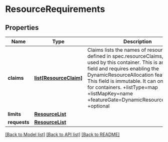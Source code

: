 # ResourceRequirements

## Properties
Name | Type | Description | Notes
------------ | ------------- | ------------- | -------------
**claims** | [**list[ResourceClaim]**](ResourceClaim.md) | Claims lists the names of resources, defined in spec.resourceClaims, that are used by this container.  This is an alpha field and requires enabling the DynamicResourceAllocation feature gate.  This field is immutable. It can only be set for containers.  +listType&#x3D;map +listMapKey&#x3D;name +featureGate&#x3D;DynamicResourceAllocation +optional | [optional] 
**limits** | [**ResourceList**](ResourceList.md) |  | [optional] 
**requests** | [**ResourceList**](ResourceList.md) |  | [optional] 

[[Back to Model list]](../README.md#documentation-for-models) [[Back to API list]](../README.md#documentation-for-api-endpoints) [[Back to README]](../README.md)


